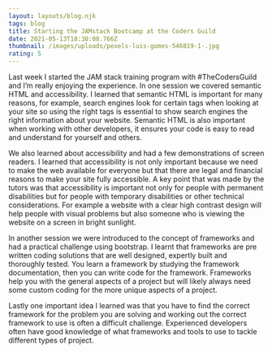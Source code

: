 ```yaml
---
layout: layouts/blog.njk
tags: blog
title: Starting the JAMstack Bootcamp at the Coders Guild
date: 2021-05-13T18:30:08.766Z
thumbnail: /images/uploads/pexels-luis-gomes-546819-1-.jpg
rating: 5
---
```

Last week I started the JAM stack training program with #TheCodersGuild and I’m really enjoying the experience. In one session we covered semantic HTML and accessibility. I learned that semantic HTML is important for many reasons, for example, search engines look for certain tags when looking at your site so using the right tags is essential to show search engines the right information about your website. Semantic HTML is also important when working with other developers, it ensures your code is easy to read and understand for yourself and others.

We also learned about accessibility and had a few demonstrations of screen readers. I learned that accessibility is not only important because we need to make the web available for everyone but that there are legal and financial reasons to make your site fully accessible. A key point that was made by the tutors was that accessibility is important not only for people with permanent disabilities but for people with temporary disabilities or other technical considerations. For example a website with a clear high contrast design will help people with visual problems but also someone who is viewing the website on a screen in bright sunlight.

In another session we were introduced to the concept of frameworks and had a practical challenge using bootstrap. I learnt that frameworks are pre written coding solutions that are well designed, expertly built and thoroughly tested. You learn a framework by studying the framework documentation, then you can write code for the framework. Frameworks help you with the general aspects of a project but will likely always need some custom coding for the more unique aspects of a project.

Lastly one important idea I learned was that you have to find the correct framework for the problem you are solving and working out the correct framework to use is often a difficult challenge. Experienced developers often have good knowledge of what frameworks and tools to use to tackle different types of project.